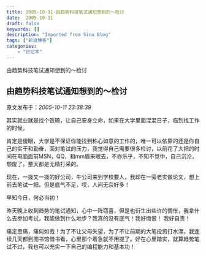 ```yaml
---
title: 2005-10-11-由趋势科技笔试通知想到的～检讨
date:  2005-10-11
draft: false
keywords: []
description: "Imported from Sina Blog"
tags: ["新浪博客"]
categories: 
    - "日记本"
---
```

由趋势科技笔试通知想到的～检讨
## 由趋势科技笔试通知想到的～检讨

 原文发布于：*2005-10-11 23:38:39*

  其实就业就是找个饭碗，让自己安身立命，如果在大学里面混混日子，临到找工作的时候，

肯定是傻眼，大学是不保证你能找到称心如意的工作的，唯一可以依靠的还是你自己的实干和勤奋，面对笔试的压力，我觉得自己需要很多检讨，以前花了大把的时间在电脑面前MSN，QQ，和mm眉来眼去，不亦乐乎，不知不觉中，自己沉沦，颓废了，整天都是无精打采的。

 
现在，一拨又一拨的好公司，牛公司来到学校要人，我却在一旁老实做论文，想上前去笔试一把，但是底气不足，哎，人间无奈好多！

   早知今日，何必当初！

 
昨天晚上收到趋势的笔试通知，心中一阵窃喜，但是也衍生出些许的惆怅，我拿什么去参加考试，我能做到什么地步？我真的没有底气！我好悔恨！
我好自责！

 
痛定思痛，痛何如哉！为了不让父母失望，为了不让前期的大笔投资打水漂，我连续几天都到图书馆借书看，心里那个着急就不用提了。好在心里踏实，就算趋势笔试不过，我也可以充实一下自己的编程能力和基本功！

  


